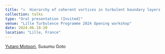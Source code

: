 ```yaml
---
title: "✈  Hierarchy of coherent vortices in turbulent boundary layers and channel flow"
collection: talks
type: "Oral presentation (Invited)"
venue: "Lille Turbulence Programme 2024 Opening workshop"
date: 2024.06.18-20
location: "Lille, France"
---
```


<u>Yutaro Motoori</u>, Susumu Goto <br>

